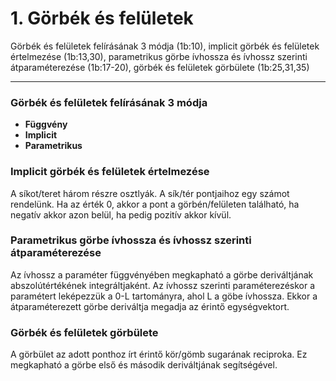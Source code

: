 # 1. Görbék és felületek
Görbék és felületek felírásának 3 módja (1b:10), implicit  görbék és felületek értelmezése (1b:13,30), parametrikus görbe ívhossza és ívhossz szerinti átparaméterezése (1b:17-20), görbék és felületek görbülete (1b:25,31,35)

---

### Görbék és felületek felírásának 3 módja

- **Függvény**
- **Implicit**
- **Parametrikus**

### Implicit görbék és felületek értelmezése

A síkot/teret három részre osztlyák. A sík/tér pontjaihoz egy számot rendelünk. Ha az érték 0, akkor a pont a görbén/felületen található, ha negatív akkor azon belül, ha pedig pozitív akkor kívül.

### Parametrikus görbe ívhossza és ívhossz szerinti átparaméterezése

Az ívhossz a paraméter függvényében megkapható a görbe deriváltjának abszolútértékének integráltjaként. Az ívhossz szerinti paraméterezéskor a paramétert leképezzük a 0-L tartományra, ahol L a göbe ívhossza. Ekkor a átparaméterezett görbe deriváltja megadja az érintő egységvektort.

### Görbék és felületek görbülete

A görbület az adott ponthoz írt érintő kör/gömb sugarának reciproka. Ez megkapható a görbe első és második deriváltjának segítségével.